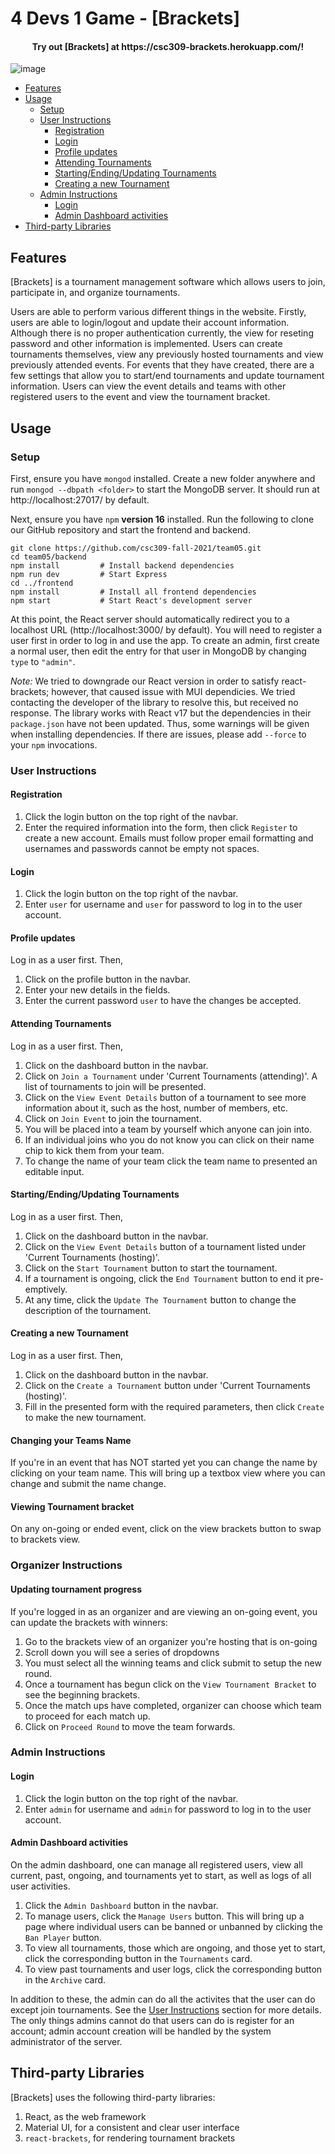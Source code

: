 # 4 Devs 1 Game - [Brackets]

<h4 align="center">Try out [Brackets] at https://csc309-brackets.herokuapp.com/!</h4>

![image](https://user-images.githubusercontent.com/25436568/140655196-48a430b1-4fc0-484a-948c-5c6c406f136f.png)



* [Features](#features)
* [Usage](#usage)
  + [Setup](#setup)
  + [User Instructions](#user-instructions)
    - [Registration](#registration)
    - [Login](#login)
    - [Profile updates](#profile-updates)
    - [Attending Tournaments](#attending-tournaments)
    - [Starting/Ending/Updating Tournaments](#startingendingupdating-tournaments)
    - [Creating a new Tournament](#creating-a-new-tournament)
  + [Admin Instructions](#admin-instructions)
    - [Login](#login-1)
    - [Admin Dashboard activities](#admin-dashboard-activities)
* [Third-party Libraries](#third-party-libraries)

## Features
[Brackets] is a tournament management software which allows users to join, participate in, and organize tournaments.

Users are able to perform various different things in the website. Firstly, users are able to login/logout and update their account information. Although there is no proper authentication currently, the view for reseting password and other information is implemented. Users can create tournaments themselves, view any previously hosted tournaments and view previously attended events. For events that they have created, there are a few settings that allow you to start/end tournaments and update tournament information. Users can view the event details and teams with other registered users to the event and view the tournament bracket.

## Usage
### Setup
First, ensure you have `mongod` installed. Create a new folder anywhere and run `mongod --dbpath <folder>` to start the MongoDB server. It should run at http://localhost:27017/ by default.

Next, ensure you have `npm` **version 16** installed. Run the following to clone our GitHub repository and start the frontend and backend.
```
git clone https://github.com/csc309-fall-2021/team05.git
cd team05/backend
npm install         # Install backend dependencies
npm run dev         # Start Express
cd ../frontend
npm install         # Install all frontend dependencies
npm start           # Start React's development server
```
At this point, the React server should automatically redirect you to a localhost URL (http://localhost:3000/ by default). You will need to register a user first in order to log in and use the app. To create an admin, first create a normal user, then edit the entry for that user in MongoDB by changing `type` to `"admin"`.

*Note:* We tried to downgrade our React version in order to satisfy react-brackets; however, that caused issue with MUI dependicies. We tried contacting the developer of the library to resolve this, but received no response. The library works with React v17 but the dependencies in their `package.json` have not been updated. Thus, some warnings will be given when installing dependencies. If there are issues, please add `--force` to your `npm` invocations.

### User Instructions
#### Registration
1. Click the login button on the top right of the navbar.
2. Enter the required information into the form, then click `Register` to create a new account. Emails must follow proper email formatting and usernames and passwords cannot be empty not spaces.

#### Login
1. Click the login button on the top right of the navbar.
2. Enter `user` for username and `user` for password to log in to the user account.

#### Profile updates
Log in as a user first. Then,
1. Click on the profile button in the navbar.
2. Enter your new details in the fields. 
3. Enter the current password `user` to have the changes be accepted.

#### Attending Tournaments
Log in as a user first. Then,
1. Click on the dashboard button in the navbar.
2. Click on `Join a Tournament` under 'Current Tournaments (attending)'. A list of tournaments to join will be presented.
3. Click on the `View Event Details` button of a tournament to see more information about it, such as the host, number of members, etc.
4. Click on `Join Event` to join the tournament.
5. You will be placed into a team by yourself which anyone can join into.
6. If an individual joins who you do not know you can click on their name chip to kick them from your team.
7. To change the name of your team click the team name to presented an editable input.

#### Starting/Ending/Updating Tournaments
Log in as a user first. Then,
1. Click on the dashboard button in the navbar.
2. Click on the `View Event Details` button of a tournament listed under 'Current Tournaments (hosting)'.
3. Click on the `Start Tournament` button to start the tournament.
4. If a tournament is ongoing, click the `End Tournament` button to end it pre-emptively.
5. At any time, click the `Update The Tournament` button to change the description of the tournament.

#### Creating a new Tournament
Log in as a user first. Then,
1. Click on the dashboard button in the navbar.
2. Click on the `Create a Tournament` button under 'Current Tournaments (hosting)'.
3. Fill in the presented form with the required parameters, then click `Create` to make the new tournament.

#### Changing your Teams Name
If you're in an event that has NOT started yet you can change the name by clicking on your team name. This will bring up a textbox view where you can change and submit the name change.

#### Viewing Tournament bracket
On any on-going or ended event, click on the view brackets button to swap to brackets view.

### Organizer Instructions
#### Updating tournament progress
If you're logged in as an organizer and are viewing an on-going event, you can update the brackets with winners:
1. Go to the brackets view of an organizer you're hosting that is on-going
2. Scroll down you will see a series of dropdowns
3. You must select all the winning teams and click submit to setup the new round.
4. Once a tournament has begun click on the `View Tournament Bracket` to see the beginning brackets.
5. Once the match ups have completed, organizer can choose which team to proceed for each match up.
6. Click on `Proceed Round` to move the team forwards.


### Admin Instructions
#### Login
1. Click the login button on the top right of the navbar.
2. Enter `admin` for username and `admin` for password to log in to the user account.

#### Admin Dashboard activities
On the admin dashboard, one can manage all registered users, view all current, past, ongoing, and tournaments yet to start, as well as logs of all user activities.
1. Click the `Admin Dashboard` button in the navbar.
2. To manage users, click the `Manage Users` button. This will bring up a page where individual users can be banned or unbanned by clicking the `Ban Player` button.
3. To view all tournaments, those which are ongoing, and those yet to start, click the corresponding button in the `Tournaments` card.
4. To view past tournaments and user logs, click the corresponding button in the `Archive` card.

In addition to these, the admin can do all the activites that the user can do except join tournaments. See the [User Instructions](#user-instructions) section for more details. The only things admins cannot do that users can do is register for an account; admin account creation will be handled by the system administrator of the server.

## Third-party Libraries
[Brackets] uses the following third-party libraries:
1. React, as the web framework 
2. Material UI, for a consistent and clear user interface
3. `react-brackets`, for rendering tournament brackets
